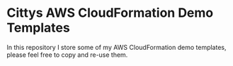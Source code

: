# Cittys AWS CloudFormation Demo Templates
In this repository I store some of my AWS CloudFormation demo templates, please feel free to copy and re-use them.
